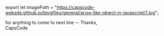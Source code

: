 export let imagePath =
  "https://capscode-website.github.io/blogfiles/general/array-like-object-in-javascript/1.jpg";

for anything to come to next line -- 
Thanks,\
CapsCode